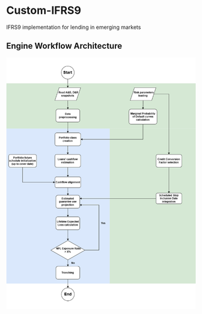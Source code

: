 # Custom-IFRS9
IFRS9 implementation for lending in emerging markets

## Engine Workflow Architecture
![Engine_Workflow](https://github.com/J-Piccini/Custom-IFRS9/blob/main/Engine_Workflow.png)
